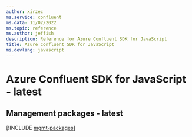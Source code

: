 ```yaml
---
author: xirzec
ms.service: confluent
ms.data: 11/02/2022
ms.topic: reference
ms.author: jeffish
description: Reference for Azure Confluent SDK for JavaScript
title: Azure Confluent SDK for JavaScript
ms.devlang: javascript
---
```

# Azure Confluent SDK for JavaScript - latest

## Management packages - latest
[!INCLUDE [mgmt-packages](confluent-mgmt-index.md)]